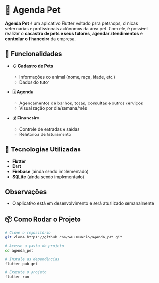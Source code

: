 # 🐾 Agenda Pet

**Agenda Pet** é um aplicativo Flutter voltado para petshops, clínicas veterinárias e profissionais autônomos da área pet. Com ele, é possível realizar o **cadastro de pets e seus tutores**, **agendar atendimentos** e **controlar o financeiro** da empresa.

## 📱 Funcionalidades

- 📋 **Cadastro de Pets**
  - Informações do animal (nome, raça, idade, etc.)
  - Dados do tutor

- 🗓️ **Agenda**
  - Agendamentos de banhos, tosas, consultas e outros serviços
  - Visualização por dia/semana/mês

- 💰 **Financeiro**
  - Controle de entradas e saídas
  - Relatórios de faturamento

## 🚀 Tecnologias Utilizadas

- **Flutter**
- **Dart**
- **Firebase** (ainda sendo implementado)
- **SQLite** (ainda sendo implementado)

## Observações
- O aplicativo está em desenvolvimento e será atualizado semanalmente

## 📦 Como Rodar o Projeto

```bash
# Clone o repositório
git clone https://github.com/SeuUsuario/agenda_pet.git

# Acesse a pasta do projeto
cd agenda_pet

# Instale as dependências
flutter pub get

# Execute o projeto
flutter run
